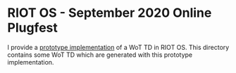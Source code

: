 # RIOT OS - September 2020 Online Plugfest

I provide a [prototype implementation](../../prototypes/RIOT-OS/README.md) of a WoT TD in RIOT OS.
This directory contains some WoT TD which are generated with this prototype implementation.
